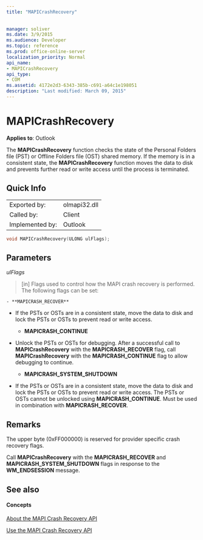```yaml
---
title: "MAPICrashRecovery"
 
 
manager: soliver
ms.date: 3/9/2015
ms.audience: Developer
ms.topic: reference
ms.prod: office-online-server
localization_priority: Normal
api_name:
- MAPICrashRecovery
api_type:
- COM
ms.assetid: 4172e2d3-6343-385b-c691-a64c1e198051
description: "Last modified: March 09, 2015"
---
```


# MAPICrashRecovery

  
  
**Applies to**: Outlook 
  
The **MAPICrashRecovery** function checks the state of the Personal Folders file (PST) or Offline Folders file (OST) shared memory. If the memory is in a consistent state, the **MAPICrashRecovery** function moves the data to disk and prevents further read or write access until the process is terminated. 
  
## Quick Info

|||
|:-----|:-----|
|Exported by:  <br/> |olmapi32.dll  <br/> |
|Called by:  <br/> |Client  <br/> |
|Implemented by:  <br/> |Outlook  <br/> |
   
```cpp
void MAPICrashRecovery(ULONG ulFlags);
```

## Parameters

 _ulFlags_
  
> [in] Flags used to control how the MAPI crash recovery is performed. The following flags can be set:
    
    - **MAPICRASH_RECOVER**
    
  - If the PSTs or OSTs are in a consistent state, move the data to disk and lock the PSTs or OSTs to prevent read or write access.
    
    - **MAPICRASH_CONTINUE**
    
  - Unlock the PSTs or OSTs for debugging. After a successful call to **MAPICrashRecovery** with the **MAPICRASH_RECOVER** flag, call **MAPICrashRecovery** with the **MAPICRASH_CONTINUE** flag to allow debugging to continue. 
    
    - **MAPICRASH_SYSTEM_SHUTDOWN**
    
  - If the PSTs or OSTs are in a consistent state, move the data to disk and lock the PSTs or OSTs to prevent read or write access. The PSTs or OSTs cannot be unlocked using **MAPICRASH_CONTINUE**. Must be used in combination with **MAPICRASH_RECOVER**. 
    
## Remarks

The upper byte (0xFF000000) is reserved for provider specific crash recovery flags.
  
Call **MAPICrashRecovery** with the **MAPICRASH_RECOVER** and **MAPICRASH_SYSTEM_SHUTDOWN** flags in response to the **WM_ENDSESSION** message. 
  
## See also

#### Concepts

[About the MAPI Crash Recovery API](about-the-mapi-crash-recovery-api.md)
  
[Use the MAPI Crash Recovery API](how-to-use-the-mapi-crash-recovery-api.md)


